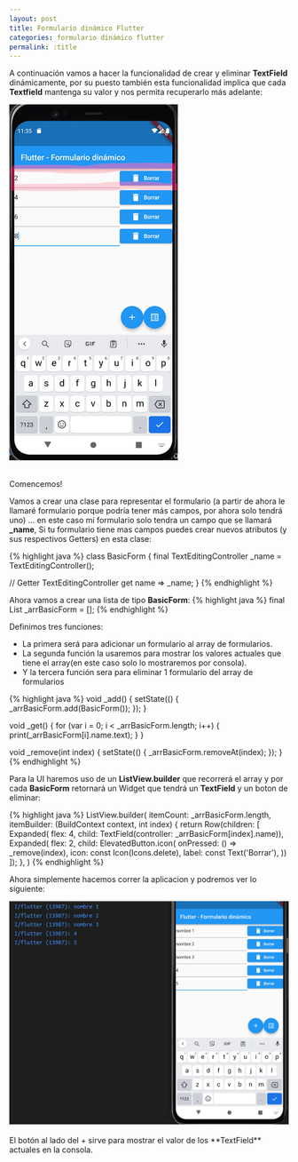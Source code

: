 ```yaml
---
layout: post
title: Formulario dinámico Flutter
categories: formulario dinámico flutter
permalink: :title
---
```



A continuación vamos a hacer la funcionalidad de crear y eliminar **TextField** dinámicamente, por su puesto también esta funcionalidad implica que cada **Textfield** mantenga su valor y nos permita recuperarlo más adelante:

<div class="contenedor-imagen">
    <img src="/assets/formulario-dinamico-flutter/formulario-dinamico-flutter.png">
</div>
<br/>

Comencemos!

Vamos a crear una clase para representar el formulario (a partir de ahora le llamaré formulario porque podría tener más campos, por ahora solo tendrá uno) ... en este caso mi formulario solo tendra un campo que se llamará **_name**, Si tu formulario tiene mas campos puedes crear nuevos atributos (y sus respectivos Getters) en esta clase:

{% highlight java %}
class BasicForm {
  final TextEditingController _name = TextEditingController();

  // Getter
  TextEditingController get name => _name;
}
{% endhighlight %}



Ahora vamos a crear una lista de tipo **BasicForm**:
{% highlight java %}
final List<BasicForm> _arrBasicForm = [];
{% endhighlight %}


Definimos tres funciones:
- La primera será para adicionar un formulario al array de formularios. 
- La segunda función la usaremos para mostrar los valores actuales que tiene el array(en este caso solo lo mostraremos por consola). 
- Y la tercera función sera para eliminar 1 formulario del array de formularios

{% highlight java %}
void _add() {
    setState(() {
      _arrBasicForm.add(BasicForm());
    });
}

void _get() {
    for (var i = 0; i < _arrBasicForm.length; i++) {
        print(_arrBasicForm[i].name.text);
    }
}

void _remove(int index) {
    setState(() {
      _arrBasicForm.removeAt(index);
    });
}
{% endhighlight %}

Para la UI haremos uso de un **ListView.builder** que recorrerá el array y por cada **BasicForm** retornará un Widget que tendrá un **TextField** y un boton de eliminar:

{% highlight java %}
ListView.builder(
    itemCount: _arrBasicForm.length,
    itemBuilder: (BuildContext context, int index) {
    return Row(children: [
        Expanded(
            flex: 4,
            child: TextField(controller: _arrBasicForm[index].name)),
        Expanded(
            flex: 2,
            child: ElevatedButton.icon(
            onPressed: () => _remove(index),
            icon: const Icon(Icons.delete),
            label: const Text('Borrar'),
            ))
    ]);
    },
)
{% endhighlight %}


Ahora simplemente hacemos correr la aplicacion y podremos ver lo siguiente:


<div class="contenedor-imagen">
    <img src="/assets/formulario-dinamico-flutter/formulario-dinamico-flutter-textfield.png">
</div>
<br/>
El botón al lado del + sirve para mostrar el valor de los **TextField** actuales en la consola.